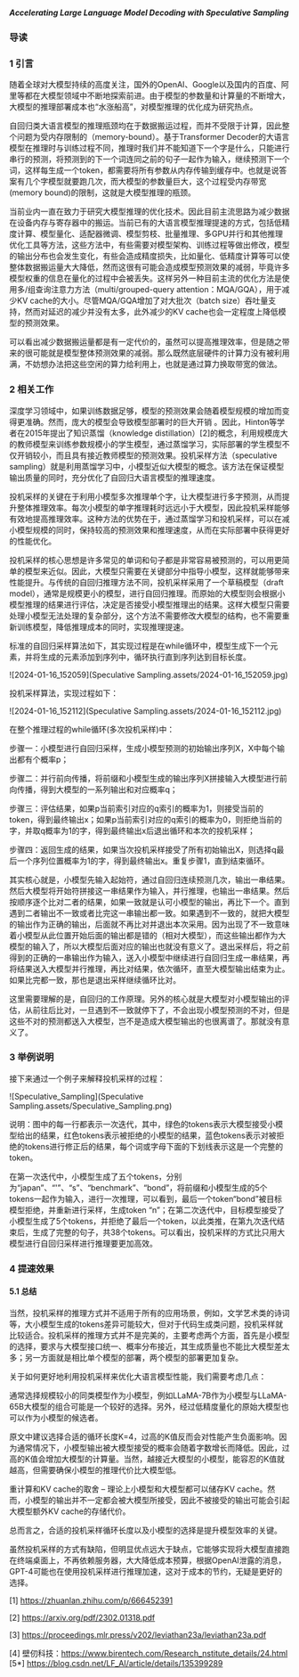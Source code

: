 ##### Accelerating Large Language Model Decoding with Speculative Sampling 

### 导读



### 1 引言

随着全球对大模型持续的高度关注，国外的OpenAI、Google以及国内的百度、阿里等都在大模型领域中不断地探索前进。由于模型的参数量和计算量的不断增大，大模型的推理部署成本也“水涨船高”，对模型推理的优化成为研究热点。

自回归类大语言模型的推理瓶颈均在于数据搬运过程，而并不受限于计算，因此整个问题为受内存限制的（memory-bound）。基于Transformer Decoder的大语言模型在推理时与训练过程不同，推理时我们并不能知道下一个字是什么，只能进行串行的预测，将预测到的下一个词连同之前的句子一起作为输入，继续预测下一个词，这样每生成一个token，都需要将所有参数从内存传输到缓存中。也就是说答案有几个字模型就要跑几次，而大模型的参数量巨大，这个过程受内存带宽(memory bound)的限制，这就是大模型推理的瓶颈。

当前业内一直在致力于研究大模型推理的优化技术。因此目前主流思路为减少数据在设备内存与寄存器中的搬运。当前已有的大语言模型推理提速的方式，包括低精度计算、模型量化、适配器微调、模型剪枝、批量推理、多GPU并行和其他推理优化工具等方法，这些方法中，有些需要对模型架构、训练过程等做出修改，模型的输出分布也会发生变化，有些会造成精度损失，比如量化、低精度计算等可以使整体数据搬运量大大降低，然而这很有可能会造成模型预测效果的减弱，毕竟许多模型权重的信息在量化的过程中会被丢失。这样另外一种目前主流的优化方法是使用多/组查询注意力方法（multi/grouped-query attention：MQA/GQA），用于减少KV cache的大小。尽管MQA/GQA增加了对大批次（batch size）吞吐量支持，然而对延迟的减少并没有太多，此外减少的KV cache也会一定程度上降低模型的预测效果。

可以看出减少数据搬运量都是有一定代价的，虽然可以提高推理效率，但是随之带来的很可能就是模型整体预测效果的减弱。那么既然底层硬件的计算力没有被利用满，不妨想办法把这些空闲的算力给利用上，也就是通过算力换取带宽的做法。

### 2 相关工作

深度学习领域中，如果训练数据足够，模型的预测效果会随着模型规模的增加而变得更准确。然而，庞大的模型会导致模型部署时的巨大开销 。因此，Hinton等学者在2015年提出了知识蒸馏（knowledge distillation）[2]的概念，利用规模庞大的教师模型来训练参数规模小的学生模型，通过蒸馏学习，实际部署的学生模型不仅开销较小，而且具有接近教师模型的预测效果。投机采样方法（speculative sampling）就是利用蒸馏学习中，小模型近似大模型的概念。该方法在保证模型输出质量的同时，充分优化了自回归大语言模型的推理速度。

投机采样的关键在于利用小模型多次推理单个字，让大模型进行多字预测，从而提升整体推理效率。每次小模型的单字推理耗时远远小于大模型，因此投机采样能够有效地提高推理效率。这种方法的优势在于，通过蒸馏学习和投机采样，可以在减小模型规模的同时，保持较高的预测效果和推理速度，从而在实际部署中获得更好的性能优化。

 投机采样的核心思想是许多常见的单词和句子都是非常容易被预测的，可以用更简单的模型来近似。因此，大模型只需要在关键部分中指导小模型，这样就能够带来性能提升。与传统的自回归推理方法不同，投机采样采用了一个草稿模型（draft model），通常是规模更小的模型，进行自回归推理。而原始的大模型则会根据小模型推理的结果进行评估，决定是否接受小模型推理出的结果。这样大模型只需要处理小模型无法处理的复杂部分，这个方法不需要修改大模型的结构，也不需要重新训练模型，降低推理成本的同时，实现推理提速。

标准的自回归采样算法如下，其实现过程是在while循环中，模型生成下一个元素，并将生成的元素添加到序列中，循环执行直到序列达到目标长度。

![2024-01-16_152059](Speculative Sampling.assets/2024-01-16_152059.jpg)

投机采样算法，实现过程如下：

![2024-01-16_152112](Speculative Sampling.assets/2024-01-16_152112.jpg)

在整个推理过程的while循环(多次投机采样)中：

步骤一：小模型进行自回归采样，生成小模型预测的初始输出序列X，X中每个输出都有个概率p；

步骤二：并行前向传播，将前缀和小模型生成的输出序列X拼接输入大模型进行前向传播，得到大模型的一系列输出和对应概率q；

步骤三：评估结果，如果p当前索引对应的q索引的概率为1，则接受当前的token，得到最终输出x；如果p当前索引对应的q索引的概率为0，则拒绝当前的字，并取q概率为1的字，得到最终输出x后退出循环和本次的投机采样；

步骤四：返回生成的结果，如果当次投机采样接受了所有初始输出X，则选择q最后一个序列位置概率为1的字，得到最终输出x。重复步骤1，直到结束循环。

其实核心就是，小模型先输入起始符，通过自回归连续预测几次，输出一串结果。然后大模型将开始符拼接这一串结果作为输入，并行推理，也输出一串结果。然后按顺序逐个比对二者的结果，如果一致就是认可小模型的输出，再比下一个。直到遇到二者输出不一致或者比完这一串输出都一致。如果遇到不一致的，就把大模型的输出作为正确的输出，后面就不再比对并退出本次采用。因为出现了不一致意味着小模型从此位置开始后面的输出都是错的（相对大模型），而这些输出都作为大模型的输入了，所以大模型后面对应的输出也就没有意义了。退出采样后，将之前得到的正确的一串输出作为输入，送入小模型中继续进行自回归生成一串结果，再将结果送入大模型并行推理，再比对结果，依次循环，直至大模型输出结束为止。如果比完都一致，那也是退出采样继续循环比对。

这里需要理解的是，自回归的工作原理。另外的核心就是大模型对小模型输出的评估，从前往后比对，一旦遇到不一致就停下了，不会出现小模型预测的不对，但是这些不对的预测都送入大模型，岂不是造成大模型输出的也很离谱了。那就没有意义了。

### 3 举例说明

接下来通过一个例子来解释投机采样的过程：

![Speculative_Sampling](Speculative Sampling.assets/Speculative_Sampling.png)

说明：图中的每一行都表示一次迭代，其中，绿色的tokens表示大模型接受小模型给出的结果，红色tokens表示被拒绝的小模型的结果，蓝色tokens表示对被拒绝的tokens进行修正后的结果，每个词或字母下面的下划线表示这是一个完整的token。

在第一次迭代中，小模型生成了五个tokens，分别为“japan”、“'”、“s”、“benchmark”、“bond”，将前缀和小模型生成的5个tokens一起作为输入，进行一次推理，可以看到，最后一个token“bond”被目标模型拒绝，并重新进行采样，生成token “n”；在第二次迭代中，目标模型接受了小模型生成了5个tokens，并拒绝了最后一个token，以此类推，在第九次迭代结束后，生成了完整的句子，共38个tokens。可以看出，投机采样的方式比只用大模型进行自回归采样进行推理要更加高效。


### 4 提速效果







#### 5.1 总结

当然，投机采样的推理方式并不适用于所有的应用场景，例如，文学艺术类的诗词等，大小模型生成的tokens差异可能较大，但对于代码生成类问题，投机采样就比较适合。投机采样的推理方式并不是完美的，主要考虑两个方面，首先是小模型的选择，要求与大模型接口统一、概率分布接近，其生成质量也不能比大模型差太多；另一方面就是相比单个模型的部署，两个模型的部署更加复杂。

关于如何更好地利用投机采样来优化大语言模型性能，我们需要考虑几点：

通常选择规模较小的同类模型作为小模型，例如LLaMA-7B作为小模型与LLaMA-65B大模型的组合可能是一个较好的选择。另外，经过低精度量化的原始大模型也可以作为小模型的候选者。

原文中建议选择合适的循环长度K=4，过高的K值反而会对性能产生负面影响。因为通常情况下，小模型输出被大模型接受的概率会随着字数增长而降低。因此，过高的K值会增加大模型的计算量。当然，越接近大模型的小模型，能容忍的K值就越高，但需要确保小模型的推理代价比大模型低。

重计算和KV cache的取舍 – 理论上小模型和大模型都可以储存KV cache。然而，小模型的输出并不一定都会被大模型所接受，因此不被接受的输出可能会引起大模型额外KV cache的存储代价。

总而言之，合适的投机采样循环长度以及小模型的选择是提升模型效率的关键。

虽然投机采样的方式有缺陷，但明显优点远大于缺点，它能够实现将大模型直接跑在终端桌面上，不再依赖服务器，大大降低成本预算，根据OpenAI泄露的消息，GPT-4可能也在使用投机采样进行推理加速，这对于成本的节约，无疑是更好的选择。





[1] https://zhuanlan.zhihu.com/p/666452391

[2] https://arxiv.org/pdf/2302.01318.pdf

[3] https://proceedings.mlr.press/v202/leviathan23a/leviathan23a.pdf

[4] 壁仞科技：https://www.birentech.com/Research_nstitute_details/24.html
[5*] https://blog.csdn.net/LF_AI/article/details/135399289















